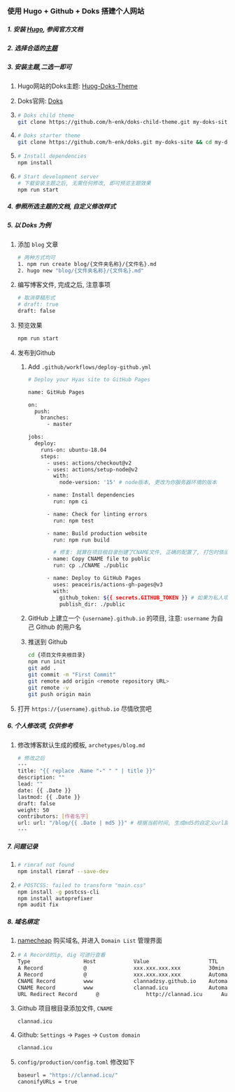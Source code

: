 ### 使用 Hugo + Github + Doks 搭建个人网站

##### 1. 安装 [Hugo](https://gohugo.io/getting-started/installing/), 参阅官方文档

##### 2. 选择合适的[主题](https://themes.gohugo.io/)

##### 3. 安装主题,二选一即可

1. Hugo网站的Doks主题: [Huog-Doks-Theme](https://themes.gohugo.io/doks/)

2. Doks官网: [Doks](https://getdoks.org/)

3. ```bash
   # Doks child theme
   git clone https://github.com/h-enk/doks-child-theme.git my-doks-site && cd my-doks-site
   ```

4. ```bash
   # Doks starter theme
   git clone https://github.com/h-enk/doks.git my-doks-site && cd my-doks-site
   ```

5. ```bash
   # Install dependencies
   npm install
   ```

6. ```bash
   # Start development server
   # 下载安装主题之后, 无需任何修改, 即可预览主题效果
   npm run start
   ```

##### 4. 参照所选主题的文档, 自定义修改样式

##### 5. 以 Doks 为例

1. 添加 `blog` 文章

      ```bash
   # 两种方式均可
   1. npm run create blog/{文件夹名称}/{文件名}.md
   2. hugo new "blog/{文件夹名称}/{文件名}.md"
   ```

2. 编写博客文件, 完成之后, 注意事项

   ```bash
   # 取消草稿形式
   # draft: true
   draft: false
   ```

3. 预览效果

      ```bash
      npm run start
      ```

4. 发布到Github

      1. Add `.github/workflows/deploy-github.yml`

         ```bash
         # Deploy your Hyas site to GitHub Pages

         name: GitHub Pages

         on:
           push:
             branches:
               - master

         jobs:
           deploy:
             runs-on: ubuntu-18.04
             steps:
               - uses: actions/checkout@v2
               - uses: actions/setup-node@v2
                 with:
                   node-version: '15' # node版本, 更改为你服务器环境的版本

               - name: Install dependencies
                 run: npm ci

               - name: Check for linting errors
                 run: npm test

               - name: Build production website
                 run: npm run build

                 # 修复: 就算在项目根目录创建了CNAME文件, 正确的配置了, 打包时依旧无法打包到
               - name: Copy CNAME file to public
                 run: cp ./CNAME ./public

               - name: Deploy to GitHub Pages
                 uses: peaceiris/actions-gh-pages@v3
                 with:
                   github_token: ${{ secrets.GITHUB_TOKEN }} # 如果为私人项目则需要添加授权访问token
                   publish_dir: ./public
         ```

      2. GitHub 上建立一个 `{username}.github.io` 的项目, 注意: `username` 为自己 Github 的用户名

      3. 推送到 Github

          ```bash
          cd {项目文件夹根目录}
          npm run init
          git add .
          git commit -m "First Commit"
          git remote add origin <remote repository URL>
          git remote -v
          git push origin main
          ```

5. 打开 `https://{username}.github.io` 尽情欣赏吧
##### 6. 个人修改项, 仅供参考

1. 修改博客默认生成的模板, `archetypes/blog.md`

   ```bash
   # 修改之后
   ---
   title: "{{ replace .Name "-" " " | title }}"
   description: ""
   lead: ""
   date: {{ .Date }}
   lastmod: {{ .Date }}
   draft: false
   weight: 50
   contributors: [作者名字]
   url: url: "/blog/{{ .Date | md5 }}" # 根据当前时间, 生成md5的自定义url路径
   ---
   ```
##### 7. 问题记录

1. ```bash
   # rimraf not found
   npm install rimraf --save-dev
   ```

2. ```bash
   # POSTCSS: failed to transform "main.css"
   npm install -g postcss-cli
   npm install autoprefixer
   npm audit fix
   ```

##### 8. 域名绑定

1. [namecheap](www.namecheap.com) 购买域名, 并进入 `Domain List` 管理界面

2. ```bash
   # A Record的ip, dig 可进行查看
   Type					Host			Value					TTL
   A Record				@				xxx.xxx.xxx.xxx			30min
   A Record				@				xxx.xxx.xxx.xxx			Automatic
   CNAME Record			www				clannadzsy.github.io	Automatic
   CNAME Record			www				clannad.icu				Automatic
   URL Redirect Record		@				http://clannad.icu		Automatic
   ```

3. Github 项目根目录添加文件, `CNAME`

   ```bash
   clannad.icu
   ```

4. Github: `Settings` -> `Pages` -> `Custom domain`

   ```bash
   clannad.icu
   ```

5. `config/production/config.toml` 修改如下

   ```bash
   baseurl = "https://clannad.icu/"
   canonifyURLs = true
   ```

